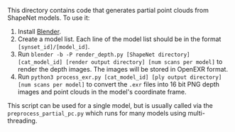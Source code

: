 This directory contains code that generates partial point clouds from ShapeNet models. To use it:
1. Install [Blender](https://blender.org/download/).
2. Create a model list. Each line of the model list should be in the format `[synset_id]/[model_id]`.
3. Run `blender -b -P render_depth.py [ShapeNet directory] [cat_model_id] [render output directory] [num scans per model]` to render the depth images. The images will be stored in OpenEXR format.
4. Run `python3 process_exr.py [cat_model_id] [ply output directory] [num scans per model]` to convert the `.exr` files into 16 bit PNG depth images and point clouds in the model's coordinate frame.

This script can be used for a single model, but is usually called via the `preprocess_partial_pc.py` which runs for many models using multi-threading.